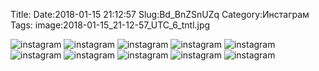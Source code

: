 Title:
Date:2018-01-15 21:12:57
Slug:Bd_BnZSnUZq
Category:Инстаграм
Tags:
image:2018-01-15_21-12-57_UTC_6_tntl.jpg

![instagram]({attach}images/2018-01-15_21-12-57_UTC_6.jpg)
![instagram]({attach}images/2018-01-15_21-12-57_UTC_1.jpg)
![instagram]({attach}images/2018-01-15_21-12-57_UTC_2.jpg)
![instagram]({attach}images/2018-01-15_21-12-57_UTC_5.jpg)
![instagram]({attach}images/2018-01-15_21-12-57_UTC_7.jpg)
![instagram]({attach}images/2018-01-15_21-12-57_UTC_9.jpg)
![instagram]({attach}images/2018-01-15_21-12-57_UTC_3.jpg)
![instagram]({attach}images/2018-01-15_21-12-57_UTC_8.jpg)
![instagram]({attach}images/2018-01-15_21-12-57_UTC_4.jpg)
![instagram]({attach}images/2018-01-15_21-12-57_UTC_10.jpg)
